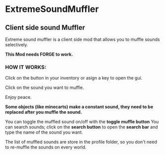 # ExtremeSoundMuffler
## Client side sound Muffler

Extreme sound muffler is a client side mod that allows you to muffle sounds selectively.

**This Mod needs FORGE to work.**

### HOW IT WORKS:
Click on the button in your inventory or asign a key to open the gui.

Click on the sound you want to muffle.

Enjoy peace.

**Some objects (like minecarts) make a constant sound, they need to be replaced after you muffle the sound.**

You can toggle the muffled sound on/off with the **toggle muffle button**
You can search sounds; click on the **search button** to open the **search bar** and type the name of the sound you want.

The list of muffled sounds are store in the profile folder, so you don't need to re-muffle the sounds on every world.
